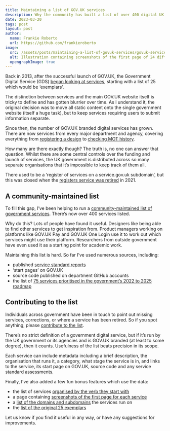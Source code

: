 ```yaml
---
title: Maintaining a list of GOV.UK services
description: Why the community has built a list of over 400 digital UK government services, including links to source code and service assessments, and how you can contribute.
date: 2023-03-20
tags: post
layout: post
author:
  name: Frankie Roberto
  url: https://github.com/frankieroberto
image:
  src: /assets/posts/maintaining-a-list-of-govuk-services/govuk-services.png
  alt: Illustration containing screenshots of the first page of 24 different government service, arranged in a grid.
  opengraphImage: true
---
```


Back in 2013, after the successful launch of GOV.UK, the Government Digital Service (GDS) [began looking at services](https://gds.blog.gov.uk/2013/07/17/the-pivot-from-publishing-to-transactions/), starting with a list of 25 which would be ‘exemplars’.

The distinction between services and the main GOV.UK website itself is tricky to define and has gotten blurrier over time. As I understand it, the original decision was to move all static content onto the single government website (itself a huge task), but to keep services requiring users to submit information separate.

Since then, the number of GOV.UK branded digital services has grown. There are now services from every major department and agency, covering everything from [registering a design](https://www.gov.uk/register-a-design/send-your-application) to [checking MOT history](https://www.gov.uk/check-mot-history).

How many are there exactly though? The truth is, no one can answer that question. Whilst there are some central controls over the funding and launch of services, the UK government is distributed across so many separate organisations that it’s impossible to keep track of them all.

There used to be a ‘register of services on a service.gov.uk subdomain’, but this was closed when the [registers service was retired](https://dataingovernment.blog.gov.uk/2021/02/18/new-guidance-for-publishing-data/) in 2021.

## A community-maintained list

To fill this gap, I’ve been helping to run a [community-maintained list of government services](https://govuk-digital-services.herokuapp.com). There’s now over 400 services listed.

Why do this? Lots of people have found it useful. Designers like being able to find other services to get inspiration from. Product managers working on platforms like GOV.UK Pay and GOV.UK One Login use it to work out which services might use their platform. Researchers from outside government have even used it as a starting point for academic work.

Maintaining this list is hard. So far I’ve used numerous sources, including:

* published [service standard reports](https://www.gov.uk/service-standard-reports)
* ‘start pages’ on GOV.UK
* source code published on department GitHub accounts
* the list of [75 services prioritised in the government’s 2022 to 2025 roadmap](https://www.gov.uk/government/publications/roadmap-for-digital-and-data-2022-to-2025/transforming-for-a-digital-future-2022-to-2025-roadmap-for-digital-and-data)

## Contributing to the list

Individuals across government have been in touch to point out missing services, corrections, or where a service has been retired. So if you spot anything, please [contribute to the list](https://govuk-digital-services.herokuapp.com/contribute).

There’s no strict definition of a government digital service, but if it’s run by the UK government or its agencies and is GOV.UK branded (at least to some degree), then it counts. Usefulness of the list beats precision in its scope.

Each service can include metadata including a brief description, the organisation that runs it, a category, what stage the service is in, and links to the service, its start page on GOV.UK, source code and any service standard assessments.

Finally, I’ve also added a few fun bonus features which use the data:

* the list of services [organised by the verb they start with](https://govuk-digital-services.herokuapp.com/verbs)
* a page containing [screenshots of the first page for each service](https://govuk-digital-services.herokuapp.com/screenshots)
* a [list of the domains and subdomains](https://govuk-digital-services.herokuapp.com/domains) the services run on
* the [list of the original 25 exemplars](https://govuk-digital-services.herokuapp.com/original-25-exemplars)

Let us know if you find it useful in any way, or have any suggestions for improvements.
